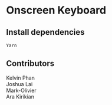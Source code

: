 # Onscreen Keyboard

## Install dependencies

``` Yarn ```
## Contributors

Kelvin Phan <br/>
Joshua Lai <br/>
Mark-Olivier <br/>
Ara Kirikian

